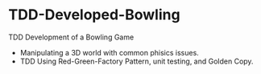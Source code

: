 # TDD-Developed-Bowling
TDD Development of a Bowling Game

* Manipulating a 3D world with common phisics issues.
* TDD Using Red-Green-Factory Pattern, unit testing, and Golden Copy.

